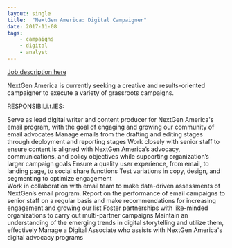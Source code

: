 ```yaml
---
layout: single
title:  "NextGen America: Digital Campaigner"
date: 2017-11-08
tags: 
    - campaigns
    - digital
    - analyst
---
```


[Job description here](https://nextgenamerica.org/jobs/?job=752205)

NextGen America is currently seeking a creative and results-oriented campaigner to execute a variety of grassroots campaigns.

RESPONSIBILi.t.IES:

Serve as lead digital writer and content producer for NextGen America's email program, with the goal of engaging and growing our community of email advocates
Manage emails from the drafting and editing stages through deployment and reporting stages
Work closely with senior staff to ensure content is aligned with NextGen America’s advocacy, communications, and policy objectives while supporting organization’s larger campaign goals
Ensure a quality user experience, from email, to landing page, to social share functions
Test variations in copy, design, and segmenting to optimize engagement  
Work in collaboration with email team to make data-driven assessments of NextGen’s email program. Report on the performance of email campaigns to senior staff on a regular basis and make recommendations for increasing engagement and growing our list
Foster partnerships with like-minded organizations to carry out multi-partner campaigns
Maintain an understanding of the emerging trends in digital storytelling and utilize them, effectively
Manage a Digital Associate who assists with NextGen America's digital advocacy programs

